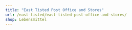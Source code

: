 ```yaml
---
title: "East Tisted Post Office and Stores"
url: /east-tisted/east-tisted-post-office-and-stores/
shop: Lebensmittel
---
```


